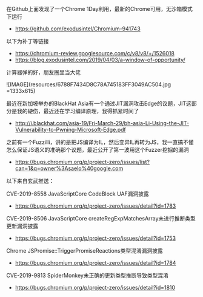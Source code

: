 在Github上面发现了一个Chrome 1Day利用，最新的Chrome可用，无沙箱模式下运行
- https://github.com/exodusintel/Chromium-941743

以下为补丁等链接
- https://chromium-review.googlesource.com/c/v8/v8/+/1526018
- https://blog.exodusintel.com/2019/04/03/a-window-of-opportunity/

计算器弹的好，朋友圈里当大佬

![IMAGE](resources/6788F7434D8C78A745183FF3049AC504.jpg =1333x615)

最近在新加坡举办的BlackHat Asia有一个通过JIT漏洞攻击Edge的议题，JIT这部分是我的硬伤，最近还在学习编译原理，我得抓紧时间了
- http://i.blackhat.com/asia-19/Fri-March-29/bh-asia-Li-Using-the-JIT-Vulnerability-to-Pwning-Microsoft-Edge.pdf

之前有一个Fuzzilli，讲的是把JS编译为IL，然后变异IL再转为JS，我一直搞不懂怎么保证JS语义的准确那个议题，最近公开了第一波用这个Fuzzer挖掘的漏洞
- https://bugs.chromium.org/p/project-zero/issues/list?can=1&q=owner%3Asaelo%40google.com

以下来自玄武推送：

CVE-2019-8558 JavaScriptCore CodeBlock UAF漏洞披露
- https://bugs.chromium.org/p/project-zero/issues/detail?id=1783

CVE-2019-8506 JavaScriptCore createRegExpMatchesArray未进行推断类型更新漏洞披露
- https://bugs.chromium.org/p/project-zero/issues/detail?id=1753

Chrome JSPromise::TriggerPromiseReactions类型混淆漏洞披露
- https://bugs.chromium.org/p/project-zero/issues/detail?id=1784

CVE-2019-9813 SpiderMonkey未正确的更新类型推断导致类型混淆
- https://bugs.chromium.org/p/project-zero/issues/detail?id=1810